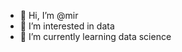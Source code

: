 - 👋 Hi, I’m @mir
- 👀 I’m interested in data
- 🌱 I’m currently learning data science

<!---
gyellir/gyellir is a ✨ special ✨ repository because its `README.md` (this file) appears on your GitHub profile.
You can click the Preview link to take a look at your changes.
--->
